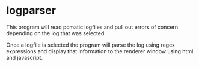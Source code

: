 # logparser

This program will read pcmatic logfiles and pull out errors of concern depending on the log that was selected.

Once a logfile is selected the program will parse the log using regex expressions and display that information to the renderer window using html and javascript.
